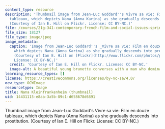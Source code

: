 ```yaml
---
content_type: resource
description: 'Thumbnail image from Jean-Luc Goddard''s Vivre sa vie: Film en douze
  tableaux, which depicts Nana (Anna Karina) as she gradually descends into prostitution.
  (Courtesy of Ian E. Hill on Flickr. License: CC BY-NC.)'
file: /courses/21g-341-contemporary-french-film-and-social-issues-spring-2014/14431115e8aa3a5b89c1d658678d6891_21g-341s14-th.jpg
file_size: 18127
file_type: image/jpeg
image_metadata:
  caption: 'Image from Jean-Luc Goddard''s _Vivre sa vie: Film en douze tableaux_,
    which depicts Nana (Anna Karina) as she gradually descends into prostitution.
    (Courtesy of Ian E. Hill on [Flickr](http://www.flickr.com/photos/geminicollisionworks/4366022071/).
    License: CC BY-NC.)'
  credit: 'Courtesy of Ian E. Hill on Flickr. License: CC BY-NC.'
  image-alt: A beautiful young brunette converses with a man who dominates the frame.
learning_resource_types: []
license: https://creativecommons.org/licenses/by-nc-sa/4.0/
ocw_type: OCWImage
resourcetype: Image
title: Nana Kleinfrankenheim (thumbnail)
uid: 14431115-e8aa-3a5b-89c1-d658678d6891
---
```

Thumbnail image from Jean-Luc Goddard's Vivre sa vie: Film en douze tableaux, which depicts Nana (Anna Karina) as she gradually descends into prostitution. (Courtesy of Ian E. Hill on Flickr. License: CC BY-NC.)
